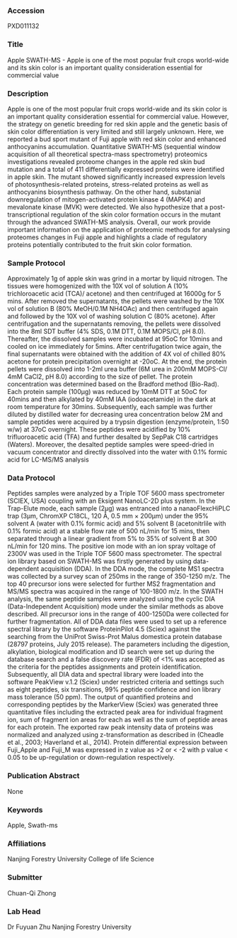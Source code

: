 ### Accession
PXD011132

### Title
Apple SWATH-MS - Apple is one of the most popular fruit crops world-wide and its skin color is an important quality consideration essential for commercial value

### Description
Apple is one of the most popular fruit crops world-wide and its skin color is an important quality consideration essential for commercial value. However, the strategy on genetic breeding for red skin apple and the genetic basis of skin color differentiation is very limited and still largely unknown. Here, we reported a bud sport mutant of Fuji apple with red skin color and enhanced anthocyanins accumulation. Quantitative SWATH-MS (sequential window acquisition of all theoretical spectra-mass spectrometry) proteomics investigations revealed proteome changes in the apple red skin bud mutation and a total of 411 differentially expressed proteins were identified in apple skin. The mutant showed significantly increased expression levels of photosynthesis-related proteins, stress-related proteins as well as anthocyanins biosynthesis pathway. On the other hand, substanial downregulation of mitogen-activated protein kinase 4 (MAPK4) and mevalonate kinase (MVK) were detected. We also hypothesize that a post-transcriptional regulation of the skin color formation occurs in the mutant through the advanced SWATH-MS analysis. Overall, our work provide important information on the application of proteomic methods for analysing proteomes changes in Fuji apple and highlights a clade of regulatory proteins potentially contributed to the fruit skin color formation.

### Sample Protocol
Approximately 1g of apple skin was grind in a mortar by liquid nitrogen. The tissues were homogenized with the 10X vol of solution A (10% trichloroacetic acid (TCA)/ acetone) and then centrifuged at 16000g for 5 mins. After removed the supernatants, the pellets were washed by the 10X vol of solution B (80% MeOH/0.1M NH4OAc) and then centrifuged again and followed by the 10X vol of washing solution C (80% acetone). After centrifugation and the supernatants removing, the pellets were dissolved into the 8ml SDT buffer (4% SDS, 0.1M DTT, 0.1M MOPS/Cl, pH 8.0). Thereafter, the dissolved samples were incubated at 95oC for 10mins and cooled on ice immediately for 5mins. After centrifugation twice again, the final supernatants were obtained with the addition of 4X vol of chilled 80% acetone for protein precipitation overnight at -20oC. At the end, the protein pellets were dissolved into 1-2ml urea buffer (6M urea in 200mM MOPS-Cl/ 4mM CaCl2, pH 8.0) according to the size of pellet. The protein concentration was determined based on the Bradford method (Bio-Rad). Each protein sample (100μg) was reduced by 10mM DTT at 50oC for 40mins and then alkylated by 40mM IAA (iodoacetamide) in the dark at room temperature for 30mins. Subsequently, each sample was further diluted by distilled water for decreasing urea concentration below 2M and sample peptides were acquired by a trypsin digestion (enzyme/protein, 1:50 w/w) at 37oC overnight. These peptides were acidified by 10% trifluoroacetic acid (TFA) and further desalted by SepPak C18 cartridges (Waters). Moreover, the desalted peptide samples were speed-dried in vacuum concentrator and directly dissolved into the water with 0.1% formic acid for LC-MS/MS analysis

### Data Protocol
Peptides samples were analyzed by a Triple TOF 5600 mass spectrometer (SCIEX, USA) coupling with an Eksigent NanoLC-2D plus system. In the Trap-Elute mode, each sample (2μg) was entranced into a nanaoFlexcHiPLC trap (3μm, ChromXP C18CL, 120 Å, 0.5 mm × 200μm) under the 95% solvent A (water with 0.1% formic acid) and 5% solvent B (acetonitrlile with 0.1% formic acid) at a stable flow rate of 500 nL/min for 15 mins, then separated through a linear gradient from 5% to 35% of solvent B at 300 nL/min for 120 mins. The positive ion mode with an ion spray voltage of 2300V was used in the Triple TOF 5600 mass spectrometer. The spectral ion library based on SWATH-MS was firstly generated by using data-dependent acquisition (DDA). In the DDA mode, the complete MS1 spectra was collected by a survey scan of 250ms in the range of 350-1250 m/z. The top 40 precursor ions were selected for further MS2 fragmentation and MS/MS spectra was acquired in the range of 100-1800 m/z. In the SWATH analysis, the same peptide samples were analyzed using the cyclic DIA (Data-Independent Acquisition) mode under the similar methods as above described. All precursor ions in the range of 400-1250Da were collected for further fragmentation. All of DDA data files were used to set up a reference spectral library by the software ProteinPilot 4.5 (Sciex) against the searching from the UniProt Swiss-Prot Malus domestica protein database (28797 proteins, July 2015 release). The parameters including the digestion, alkylation, biological modification and ID search were set up during the database search and a false discovery rate (FDR) of <1% was accepted as the criteria for the peptides assignments and protein identification. Subsequently, all DIA data and spectral library were loaded into the software PeakView v.1.2 (Sciex) under restricted criteria and settings such as eight peptides, six transitions, 99% peptide confidence and ion library mass tolerance (50 ppm). The output of quantified proteins and corresponding peptides by the MarkerView (Sciex) was generated three quantitative files including the extracted peak area for individual fragment ion, sum of fragment ion areas for each as well as the sum of peptide areas for each protein. The exported raw peak intensity data of proteins was normalized and analyzed using z-transformation as described in (Cheadle et al., 2003; Haverland et al., 2014). Protein differential expression between Fuji_Apple and Fuji_M was expressed in z value as >2 or < -2 with p value < 0.05 to be up-regulation or down-regulation respectively.

### Publication Abstract
None

### Keywords
Apple, Swath-ms

### Affiliations
Nanjing Forestry University
College of life Science

### Submitter
Chuan-Qi Zhong

### Lab Head
Dr Fuyuan Zhu
Nanjing Forestry University


